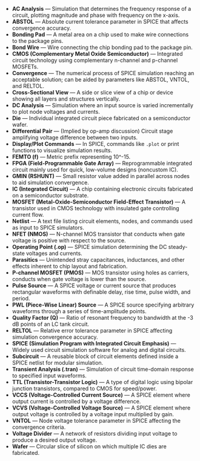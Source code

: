 - **AC Analysis** — Simulation that determines the frequency response of a circuit, plotting magnitude and phase with frequency on the x-axis.  
- **ABSTOL** — Absolute current tolerance parameter in SPICE that affects convergence accuracy.  
- **Bonding Pad** — A metal area on a chip used to make wire connections to the package pins.  
- **Bond Wire** — Wire connecting the chip bonding pad to the package pin.  
- **CMOS (Complementary Metal Oxide Semiconductor)** — Integrated circuit technology using complementary n-channel and p-channel MOSFETs.  
- **Convergence** — The numerical process of SPICE simulation reaching an acceptable solution; can be aided by parameters like ABSTOL, VNTOL, and RELTOL.  
- **Cross-Sectional View** — A side or slice view of a chip or device showing all layers and structures vertically.  
- **DC Analysis** — Simulation where an input source is varied incrementally to plot node voltages and currents.  
- **Die** — Individual integrated circuit piece fabricated on a semiconductor wafer.  
- **Differential Pair** — (Implied by op-amp discussion) Circuit stage amplifying voltage difference between two inputs.  
- **Display/Plot Commands** — In SPICE, commands like `.plot` or print functions to visualize simulation results.  
- **FEMTO (f)** — Metric prefix representing 10^-15.  
- **FPGA (Field-Programmable Gate Array)** — Reprogrammable integrated circuit mainly used for quick, low-volume designs (noncustom IC).  
- **GMIN (RSHUNT)** — Small resistor value added in parallel across nodes to aid simulation convergence.  
- **IC (Integrated Circuit)** — A chip containing electronic circuits fabricated on a semiconductor substrate.  
- **MOSFET (Metal-Oxide-Semiconductor Field-Effect Transistor)** — A transistor used in CMOS technology with insulated gate controlling current flow.  
- **Netlist** — A text file listing circuit elements, nodes, and commands used as input to SPICE simulators.  
- **NFET (NMOS)** — N-channel MOS transistor that conducts when gate voltage is positive with respect to the source.  
- **Operating Point (.op)** — SPICE simulation determining the DC steady-state voltages and currents.  
- **Parasitics** — Unintended stray capacitances, inductances, and other effects inherent to chip layout and fabrication.  
- **P-channel MOSFET (PMOS)** — MOS transistor using holes as carriers, conducts when gate voltage is lower than the source.  
- **Pulse Source** — A SPICE voltage or current source that produces rectangular waveforms with definable delay, rise time, pulse width, and period.  
- **PWL (Piece-Wise Linear) Source** — A SPICE source specifying arbitrary waveforms through a series of time-amplitude points.  
- **Quality Factor (Q)** — Ratio of resonant frequency to bandwidth at the -3 dB points of an LC tank circuit.  
- **RELTOL** — Relative error tolerance parameter in SPICE affecting simulation convergence accuracy.  
- **SPICE (Simulation Program with Integrated Circuit Emphasis)** — Widely used circuit simulation software for analog and digital circuits.  
- **Subcircuit** — A reusable block of circuit elements defined inside a SPICE netlist for modular simulation.  
- **Transient Analysis (.tran)** — Simulation of circuit time-domain response to specified input waveforms.  
- **TTL (Transistor-Transistor Logic)** — A type of digital logic using bipolar junction transistors, compared to CMOS for speed/power.  
- **VCCS (Voltage-Controlled Current Source)** — A SPICE element where output current is controlled by a voltage difference.  
- **VCVS (Voltage-Controlled Voltage Source)** — A SPICE element where output voltage is controlled by a voltage input multiplied by gain.  
- **VNTOL** — Node voltage tolerance parameter in SPICE affecting the convergence criteria.  
- **Voltage Divider** — A network of resistors dividing input voltage to produce a desired output voltage.  
- **Wafer** — Circular slice of silicon on which multiple IC dies are fabricated.
